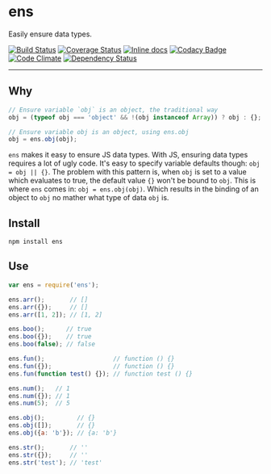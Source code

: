 # ens

Easily ensure data types.

[![Build Status](https://travis-ci.org/opensoars/ens.svg)](https://travis-ci.org/opensoars/ens)
[![Coverage Status](https://coveralls.io/repos/opensoars/ens/badge.svg?branch=master&service=github)](https://coveralls.io/github/opensoars/ens?branch=master)
[![Inline docs](http://inch-ci.org/github/opensoars/ens.svg?branch=master)](http://inch-ci.org/github/opensoars/ens)
[![Codacy Badge](https://api.codacy.com/project/badge/f3e64501763645b9aa483bf83a4dd1d5)](https://www.codacy.com/app/sam_1700/ens)
[![Code Climate](https://codeclimate.com/github/opensoars/ens/badges/gpa.svg)](https://codeclimate.com/github/opensoars/ens)
[![Dependency Status](https://www.versioneye.com/user/projects/5893585215b1df003c972a84/badge.svg)](https://www.versioneye.com/user/projects/5893585215b1df003c972a84)

---
 
## Why

```js
// Ensure variable `obj` is an object, the traditional way
obj = (typeof obj === 'object' && !(obj instanceof Array)) ? obj : {};
```

```js
// Ensure variable obj is an object, using ens.obj
obj = ens.obj(obj);
```

`ens` makes it easy to ensure JS data types. With JS, ensuring data types requires a lot of ugly code. It's easy to specify variable defaults though: `obj = obj || {}`. The problem with this pattern is, when `obj` is set to a value which evaluates to true, the default value `{}` won't be bound to `obj`. This is where `ens` comes in: `obj = ens.obj(obj)`. Which results in the binding of an object to `obj` no mather what type of data `obj` is.


## Install

`npm install ens`


## Use

```js
var ens = require('ens');

ens.arr();       // []
ens.arr({});     // []
ens.arr([1, 2]); // [1, 2]

ens.boo();      // true
ens.boo({});    // true
ens.boo(false); // false

ens.fun();                   // function () {}
ens.fun({});                 // function () {}
ens.fun(function test() {}); // function test () {}

ens.num();   // 1
ens.num({}); // 1
ens.num(5);  // 5

ens.obj();         // {}
ens.obj([]);       // {}
ens.obj({a: 'b'}); // {a: 'b'}

ens.str();       // ''
ens.str({});     // ''
ens.str('test'); // 'test'
```
